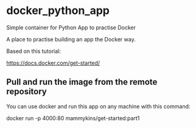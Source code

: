 # docker_python_app
Simple container for Python App to practise Docker

A place to practise building an app the Docker way.

Based on this tutorial:

https://docs.docker.com/get-started/

## Pull and run the image from the remote repository
You can use docker and run this app on any machine with this command:

docker run -p 4000:80 mammykins/get-started:part1
